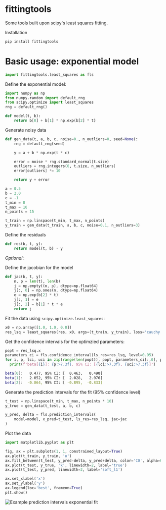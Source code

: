 # fittingtools
Some tools built upon scipy's least squares fitting.

Installation

```sh
pip install fittingtools
```

# Basic usage: exponential model
```python
import fittingtools.least_squares as fls
```

Define the exponential model:

```python
import numpy as np
from numpy.random import default_rng
from scipy.optimize import least_squares
rng = default_rng()

def model(t, b):
    return b[0] + b[1] * np.exp(b[2] * t)
```

Generate noisy data

```python
def gen_data(t, a, b, c, noise=0., n_outliers=0, seed=None):
    rng = default_rng(seed)

    y = a + b * np.exp(t * c)

    error = noise * rng.standard_normal(t.size)
    outliers = rng.integers(0, t.size, n_outliers)
    error[outliers] *= 10

    return y + error

a = 0.5
b = 2.0
c = -1
t_min = 0
t_max = 10
n_points = 15

t_train = np.linspace(t_min, t_max, n_points)
y_train = gen_data(t_train, a, b, c, noise=0.1, n_outliers=3)

```

Define the residuals
```python
def res(b, t, y):
    return model(t, b) - y
```

_Optional_:

Define the jacobian for the model
```python
def jac(b, t, y):
    n, p = len(t), len(b)
    j = np.empty((n, p), dtype=np.float64)
    j[:, 0] = np.ones(n, dtype=np.float64)
    e = np.exp(b[2] * t)
    j[:, 1] = e
    j[:, 2] = b[1] * t * e
    return j
```

Fit the data using `scipy.optimize.least_squares`:
    
```python
x0 = np.array([1.0, 1.0, 0.0])
res_lsq = least_squares(res, x0, args=(t_train, y_train), loss='cauchy', f_scale=0.1, jac=jac)
```

Get the confidence intervals for the optimzied parameters:
```python
popt = res_lsq.x
parameters_ci = fls.confidence_interval(ls_res=res_lsq, level=0.95)
for i, p, lci, uci in zip(range(len(popt)), popt, parameters_ci[:,0], parameters_ci[:,1]):
  print(f'beta[{i}]: {p:>7.3f}, 95% CI: [{lci:>7.3f}, {uci:>7.3f}]')
```

```sh
beta[0]:   0.477, 95% CI: [  0.463,   0.490]
beta[1]:   2.052, 95% CI: [  2.028,   2.076]
beta[2]:  -0.864, 95% CI: [ -0.895,  -0.833]
```


Generate the prediction intervals for the fit (95% confidence level)
```python
t_test = np.linspace(t_min, t_max, n_points * 10)
y_true = gen_data(t_test, a, b, c)

y_pred, delta = fls.prediction_intervals(
    model=model, x_pred=t_test, ls_res=res_lsq, jac=jac
)
```

Plot the data
```python
import matplotlib.pyplot as plt

fig, ax = plt.subplots(1, 1, constrained_layout=True)
ax.plot(t_train, y_train, 'o')
ax.fill_between(t_test, y_pred-delta, y_pred+delta, color='C0', alpha=0.5, label='95 predint')
ax.plot(t_test, y_true, 'k', linewidth=2, label='true')
ax.plot(t_test, y_pred, linewidth=2, label='soft_l1')

ax.set_xlabel('x')
ax.set_ylabel('y')
ax.legend(loc='best', frameon=True)
plt.show()
```

![Example prediction intervals exponential fit](./examples/prediction_intervals_soft_l1.png)
